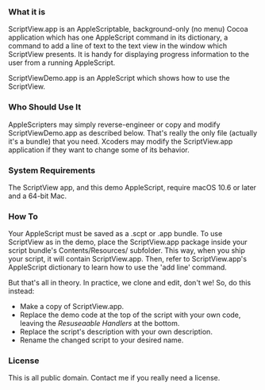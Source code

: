 ### What it is

ScriptView.app is an AppleScriptable, background-only (no menu) Cocoa application which has one AppleScript command in its dictionary, a command to add a line of text to the text view in the window which ScriptView presents.  It is handy for displaying progress information to the user from a running AppleScript.

ScriptViewDemo.app is an AppleScript which shows how to use the ScriptView.

### Who Should Use It

AppleScripters may simply reverse-engineer or copy and modify ScriptViewDemo.app as described below.  That's really the only file (actually it's a bundle) that you need.  Xcoders may modify the ScriptView.app application if they want to change some of its behavior.

### System Requirements

The ScriptView app, and this demo AppleScript, require macOS 10.6 or later and a 64-bit Mac. 

### How To

Your AppleScript must be saved as a .scpt or .app bundle.  To use ScriptView as in the demo, place the ScriptView.app package inside your script bundle's Contents/Resources/ subfolder.  This way, when you ship your script, it will contain ScriptView.app.  Then, refer to ScriptView.app's AppleScript dictionary to learn how to use the 'add line' command.

But that's all in theory.  In practice, we clone and edit, don't we!  So, do this instead:

* Make a copy of ScriptView.app.
* Replace the demo code at the top of the script with your own code, leaving the *Resuseaable Handlers* at the bottom.
* Replace the script's description with your own description.
* Rename the changed script to your desired name.

### License

This is all public domain.  Contact me if you really need a license.
